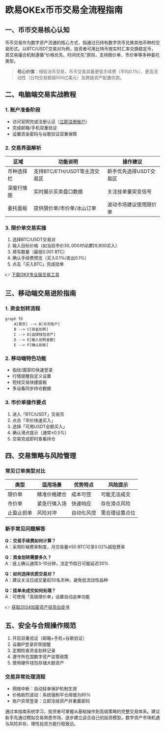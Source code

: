 # 欧易OKEx币币交易全流程指南

## 一、币币交易核心认知
币币交易作为数字资产流通的核心方式，指通过已持有数字货币兑换其他币种的交易形式。以BTC/USDT交易对为例，投资者可用比特币按实时汇率兑换稳定币，其交易撮合机制遵循"价格优先、时间优先"原则，支持限价单、市价单等多种委托类型。

> **核心价值**：相较法币交易，币币交易具备更低手续费（平均0.1%）、更高流动性（日均交易额超500亿美元）及跨链资产配置优势。

## 二、电脑端交易实战教程
### 1. 账户准备阶段
- 访问官网完成注册认证（[立即注册账户](https://bit.ly/okx_welcome)）
- 完成邮箱/手机双重验证
- 设置资金密码与谷歌验证双重保障

### 2. 交易界面解析
| 区域 | 功能说明 | 操作建议 |
|------|----------|----------|
| 币种选择栏 | 支持BTC/ETH/USDT等主流交易区 | 新手优先选择USDT交易区 |
| 深度行情图 | 实时展示买卖盘口数据 | 关注挂单量突变信号 |
| 委托面板 | 提供限价单/市价单/冰山订单 | 波动市场建议使用限价单 |

### 3. 限价单交易实操
1. 选择BTC/USDT交易对
2. 输入目标价格（如当前市价$30,000时设置$29,800买入）
3. 填写数量（最低0.001 BTC）
4. 确认手续费预览（买入0.1%/卖出0.1%）
5. 点击「买入BTC」完成挂单

👉 [下载OKX专业版交易工具](https://bit.ly/okx_welcome)

## 三、移动端交易进阶指南
### 1. 资金划转流程
```mermaid
graph TD
    A[首页] --> B[币币账户]
    B --> C[资金划转]
    C --> D[选择钱包资产]
    D --> E[输入划转金额]
    E --> F[确认到账]
```

### 2. 移动端特色功能
- 指纹/面容ID快速登录
- 行情提醒自定义设置
- 短线交易快捷面板
- 多设备同步持仓数据

### 3. 市价单操作要点
1. 进入「BTC/USDT」交易页
2. 点击「市价快速买入」
3. 选择「可用USDT全额买入」
4. 确认滑点提示（通常≤0.5%）
5. 交易完成即时查看持仓

## 四、交易策略与风险管理
### 常见订单类型对比
| 类型 | 适用场景 | 优势特点 | 风险提示 |
|------|----------|----------|----------|
| 限价单 | 精准价格建仓 | 成本可控 | 可能无法成交 |
| 市价单 | 紧急行情入场 | 快速响应 | 存在滑点风险 |
| 止盈止损单 | 风险对冲 | 自动化风控 | 需合理设置点位 |

### 新手常见问题解答
**Q：交易手续费如何计算？**  
A：采用阶梯费率制度，月交易量≥50 BTC可享0.02%超低费率

**Q：资金划转需要多久？**  
A：链上确认通常3-10分钟，法定节假日可能延迟30%

**Q：如何选择优质交易对？**  
A：建议关注日成交量前50名币种，避免低流动性品种

**Q：挂单未成交如何处理？**  
A：可使用「高级限价单」设置自动追单功能

👉 [获取2024加密资产投资白皮书](https://bit.ly/okx_welcome)

## 五、安全与合规操作规范
1. 开启双重验证（邮箱+手机+谷歌验证）
2. 设置IP登录异常提醒
3. 定期检查资金划转记录
4. 遵守所在国数字资产监管政策
5. 使用硬件钱包存储大额资产

### 交易异常处理流程
- 网络中断：自动挂单保护机制生效
- 价格剧烈波动：系统强制平仓阈值为85%
- 账户异常登录：立即冻结资产并重置密码

通过本指南系统学习，投资者可掌握从基础操作到高级策略的完整交易体系。建议新手先通过模拟交易熟悉市场，逐步建立适合自己的投资模型。数字资产市场机遇与风险并存，理性投资方能行稳致远。